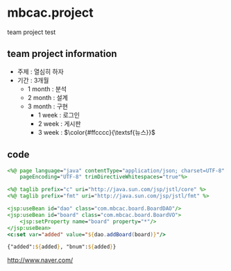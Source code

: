 # mbcac.project
team project test
## team project information
* 주제 : 열심히 하자
* 기간 : 3개월
  + 1 month : 분석
  + 2 month : 설계
  + 3 month : 구현
    - 1 week : 로그인
    - 2 week : 게시판
    - 3 week : $\color{#ffcccc}{\textsf{뉴스}}$


## code
```jsp
<%@ page language="java" contentType="application/json; charset=UTF-8"
    pageEncoding="UTF-8" trimDirectiveWhitespaces="true"%>

<%@ taglib prefix="c" uri="http://java.sun.com/jsp/jstl/core" %>
<%@ taglib prefix="fmt" uri="http://java.sun.com/jsp/jstl/fmt" %>

<jsp:useBean id="dao" class="com.mbcac.board.BoardDAO"/>
<jsp:useBean id="board" class="com.mbcac.board.BoardVO">
	<jsp:setProperty name="board" property="*"/>
</jsp:useBean>
<c:set var="added" value="${dao.addBoard(board)}"/>

{"added":${added}, "bnum":${added}}
```
http://www.naver.com/
